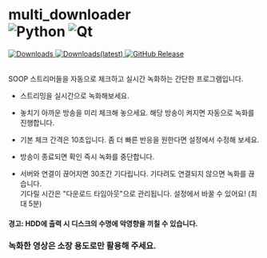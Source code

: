 # multi_downloader <br> ![Python](https://img.shields.io/badge/python-3670A0?logo=python&logoColor=ffdd54) ![Qt](https://img.shields.io/badge/Qt-%23217346.svg?logo=Qt&logoColor=white)
   


<div>
   <a href="https://github.com/HO-Silverplate/multi_downloader/releases">
      <img alt ="Downloads" src = "https://img.shields.io/github/downloads/HO-Silverplate/multi_downloader/total?downloads">
   </a>
   <a href="https://github.com/HO-Silverplate/multi_downloader/releases/latest">
      <img alt="Downloads(latest)" src="https://img.shields.io/github/downloads/HO-Silverplate/multi_downloader/latest/total?label=latest">
   </a>
   <a href="https://github.com/HO-Silverplate/multi_downloader/releases/latest">
      <img alt="GitHub Release" src="https://img.shields.io/github/v/release/HO-silverplate/multi_downloader">
   </a>
</div>
<br>
<div>
      
   SOOP 스트리머들을 자동으로 체크하고 실시간 녹화하는 간단한 프로그램입니다.
   - 스트리밍을 실시간으로 녹화해보세요.
   - 놓치기 아까운 방송을 미리 체크해 놓으세요. 해당 방송이 켜지면 자동으로 녹화를 진행합니다.
   - 기본 체크 간격은 10초입니다. 좀 더 빠른 반응을 원한다면 설정에서 수정해 보세요.
   - 방송이 종료되면 확인 즉시 녹화를 중단합니다.
     
   - 서버와 연결이 끊어지면 30초간 기다립니다. 기다려도 연결되지 않으면 녹화를 끊습니다.  
     기다릴 시간은 "다운로드 타임아웃"으로 관리됩니다. 설정에서 바꿀 수 있어요! (최대 5분)
   
   #### 경고: HDD에 출력 시 디스크의 수명에 악영향을 끼칠 수 있습니다.
   
   ### **녹화한 영상은 소장 용도로만 활용해 주세요.**

</div>
